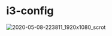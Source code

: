 # i3-config

![2020-05-08-223811_1920x1080_scrot](https://user-images.githubusercontent.com/45566380/81447556-240d1c80-917d-11ea-9265-68d9fec947cd.png)
